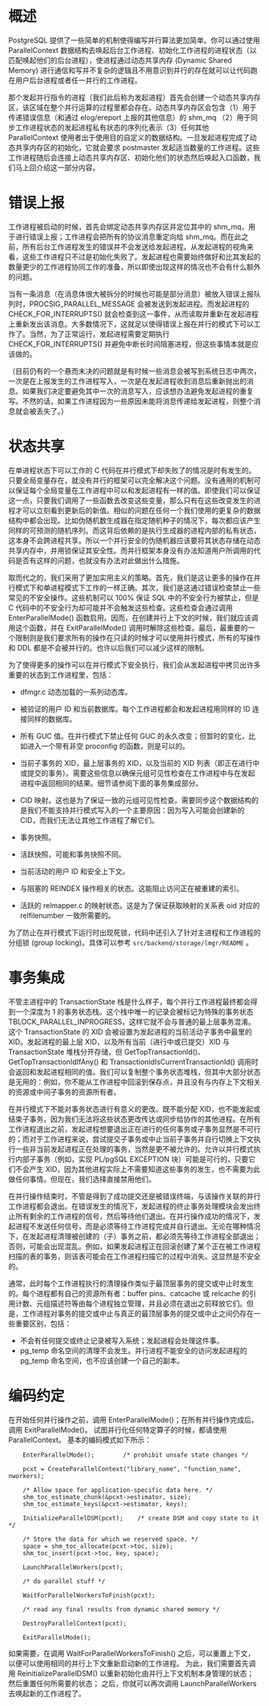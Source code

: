# 概述

PostgreSQL 提供了一些简单的机制使得编写并行算法更加简单。你可以通过使用 ParallelContext 数据结构去唤起后台工作进程、初始化工作进程的进程状态（以匹配唤起他们的后台进程），使进程通过动态共享内存 (Dynamic Shared Memory) 进行通信和写并不复杂的逻辑且不用意识到并行的存在就可以让代码跑在用户后台进程或者任一并行的工作进程。

那个发起并行指令的进程（我们此后称为发起进程）首先会创建一个动态共享内存区，该区域在整个并行运算的过程里都会存在。动态共享内存区会包含（1）用于传递错误信息（和通过 elog/ereport 上报的其他信息）的 shm_mq （2）用于同步工作进程状态的发起进程私有状态的序列化表示（3）任何其他 ParallelContext 使用者出于使用目的自定义的数据结构。一旦发起进程完成了动态共享内存区的初始化，它就会要求 postmaster 发起适当数量的工作进程。这些工作进程随后会连接上动态共享内存区、初始化他们的状态然后唤起入口函数，我们马上回介绍这一部分内容。

# 错误上报

工作进程被启动的时候，首先会绑定动态共享内存区并定位其中的 shm_mq，用于进行错误上报；工作进程会把所有的协议消息重定向给 shm_mq。而在此之前，所有后台工作进程发生的错误并不会发送给发起进程。从发起进程的视角来看，这些工作进程只不过是初始化失败了。发起进程也需要始终做好和比其发起的数量更少的工作进程协同工作的准备，所以即使出现这样的情况也不会有什么额外的问题。

当有一条消息（在消息体很大被拆分的时候也可能是部分消息）被放入错误上报队列时，PROCSIG_PARALLEL_MESSAGE 会被发送到发起进程。而发起进程的 CHECK_FOR_INTERRUPTS() 就会检查到这一事件，从而读取并重新在发起进程上重新发出该消息。大多数情况下，这就足以使得错误上报在并行的模式下可以工作了。当然，为了正常运行，发起进程需要定期执行 CHECK_FOR_INTERRUPTS() 并避免中断长时间阻塞进程，但这些事情本就是应该做的。

（目前仍有的一个悬而未决的问题就是有时候一些消息会被写到系统日志中两次，一次是在上报发生的工作进程写入，一次是在发起进程收到消息后重新抛出的消息。如果我们决定要避免其中一次的消息写入，应该想办法避免发起进程的重复写。不然的话，如果工作进程因为一些原因未能将消息传递给发起进程，则整个消息就会被丢失了。）

# 状态共享

在单进程状态下可以工作的 C 代码在并行模式下却失败了的情况是时有发生的。只要全局变量存在，就没有并行的框架可以完全解决这个问题。没有通用的机制可以保证每个全局变量在工作进程中可以和发起进程有一样的值。即使我们可以保证这一点，只要我们调用了一些函数去改变这些变量，那么只有在这些改变发生的进程才可以立刻看到更新后的新值。相似的问题在任何一个我们使用的更复杂的数据结构中都会出现。比如伪随机数生成器在指定随机种子的情况下，每次都应该产生同样的可预测的随机序列。而这背后依赖的是执行生成器的进程内部的私有状态，这本身不会跨进程共享。所以一个并行安全的伪随机器应该要将其状态存储在动态共享内存中，并用锁保证其安全性。而并行框架本身没有办法知道用户所调用的代码是否有这样的问题，也就没有办法对此做出什么措施。

取而代之的，我们采用了更加实用主义的策略。首先，我们是这让更多的操作在并行模式下和单进程模式下工作的一样正确。其次，我们是这通过错误检查禁止一些常见的不安全操作。这些机制可以 100% 保证 SQL 中的不安全行为被禁止，但是 C 代码中的不安全行为却可能并不会触发这些检查。这些检查会通过调用 EnterParallelMode() 函数启用。因而，在创建并行上下文的时候，我们就应该调用这个函数，并在 ExitParallelMode() 调用时解除这些检查。最后，最重要的一个限制则是我们要求所有的操作在只读的时候才可以使用并行模式，所有的写操作和 DDL 都是不会被并行的。也许以后我们可以减少这样的限制。

为了使得更多的操作可以在并行模式下安全执行，我们会从发起进程中拷贝出许多重要的状态到工作进程里，包括：

- dfmgr.c 动态加载的一系列动态库。
- 被验证的用户 ID 和当前数据库。每个工作进程都会和发起进程用同样的 ID 连接同样的数据库。

- 所有 GUC 值。在并行模式下禁止任何 GUC 的永久改变；但暂时的变化，比如进入一个带有非空 proconfig 的函数，则是可以的。
- 当前子事务的 XID，最上层事务的 XID，以及当前的 XID 列表（即正在进行中或提交的事务）。需要这些信息以确保元组可见性检查在工作进程中与在发起进程中返回相同的结果。细节请参阅下面的事务集成部分。
- CID 映射。这也是为了保证一致的元组可见性检查。需要同步这个数据结构的是我们不能支持并行模式写入的一个主要原因：因为写入可能会创建新的 CID，而我们无法让其他工作进程了解它们。
- 事务快照。
- 活跃快照，可能和事务快照不同。
- 当前活动的用户 ID 和安全上下文。
- 与阻塞的 REINDEX 操作相关的状态。这能阻止访问正在被重建的索引。
- 活跃的 relmapper.c 的映射状态。这是为了保证获取映射的关系表 oid 对应的 relfilenumber 一致所需要的。

为了防止在并行模式下运行时出现死锁，代码中还引入了针对主进程和工作进程的分组锁 (group locking)。具体可以参考 `src/backend/storage/lmgr/README` 。

# 事务集成

不管主进程中的 TransactionState 栈是什么样子，每个并行工作进程最终都会得到一个深度为 1 的事务状态栈。这个栈中唯一的记录会被标记为特殊的事务状态 TBLOCK_PARALLEL_INPROGRESS，这样它就不会与普通的最上层事务混淆。这个 TransactionState 的 XID 会被设置为发起进程的当前活动子事务中最里的 XID。发起进程的最上层 XID，以及所有当前（进行中或已提交）XID 与 TransactionState 堆栈分开存储，但 GetTopTransactionId()、GetTopTransactionIdIfAny() 和 TransactionIdIsCurrentTransactionId() 调用时会返回和发起进程相同的值。我们可以复制整个事务状态堆栈，但其中大部分状态是无用的：例如，你不能从工作进程中回滚到保存点，并且没有与内存上下文相关的资源或中间子事务的资源所有者。

在并行模式下不能对事务状态进行有意义的更改。既不能分配 XID，也不能发起或结束子事务，因为我们无法将这些状态更改传达或同步给协作的其他进程。在所有工作进程退出之前，发起进程想要退出正在进行的任何事务或子事务显然是不可行的；而对于工作进程来说，尝试提交子事务或中止当前子事务并自行切换上下文执行一些非当前发起进程正在处理的事务，当然是更不被允许的。允许以并行模式执行内部子事务（例如，实现 PL/pgSQL EXCEPTION 块）可能是可行的，只要它们不会产生 XID，因为其他进程实际上不需要知道这些事务的发生，也不需要为此做任何事情。但现在，我们选择直接禁用他们。

在并行操作结束时，不管是得到了成功提交还是被错误终端，与该操作关联的并行工作进程都会退出。在错误发生的情况下，发起进程的终止事务处理模块会发出终止所有剩余的工作进程的信号，然后等待他们退出。在并行操作成功的情况下，发起进程不发送任何信号，而是必须等待工作进程完成并自行退出。无论在哪种情况下，在发起进程清理被创建的（子）事务之前，都必须先等待工作进程全部退出；否则，可能会出现混乱。例如，如果发起进程正在回滚创建了某个正在被工作进程扫描的表的事务，则该表可能会在工作进程扫描它的过程中消失。这显然是不安全的。

通常，此时每个工作进程执行的清理操作类似于最顶层事务的提交或中止时发生的。每个进程都有自己的资源所有者：buffer pins、catcache 或 relcache 的引用计数、元组描述符等由每个进程独立管理，并且必须在退出之前释放它们。但是，工作进程对事务的提交或中止与真正的最顶层事务的提交或中止之间仍存在一些重要区别，包括：

- 不会有任何提交或终止记录被写入系统；发起进程会处理这件事。
- pg_temp 命名空间的清理不会发生。并行进程不能安全的访问发起进程的 pg_temp 命名空间，也不应该创建一个自己的副本。

# 编码约定

在开始任何并行操作之前，调用 EnterParallelMode()；在所有并行操作完成后，调用 ExitParallelMode()。 试图并行化任何特定算子的时候，都请使用 ParallelContext。 基本的编码模式如下所示：

```clang
	EnterParallelMode();		/* prohibit unsafe state changes */

	pcxt = CreateParallelContext("library_name", "function_name", nworkers);

	/* Allow space for application-specific data here. */
	shm_toc_estimate_chunk(&pcxt->estimator, size);
	shm_toc_estimate_keys(&pcxt->estimator, keys);

	InitializeParallelDSM(pcxt);	/* create DSM and copy state to it */

	/* Store the data for which we reserved space. */
	space = shm_toc_allocate(pcxt->toc, size);
	shm_toc_insert(pcxt->toc, key, space);

	LaunchParallelWorkers(pcxt);

	/* do parallel stuff */

	WaitForParallelWorkersToFinish(pcxt);

	/* read any final results from dynamic shared memory */

	DestroyParallelContext(pcxt);

	ExitParallelMode();
```

如果需要，在调用 WaitForParallelWorkersToFinish() 之后，可以重置上下文，以便可以使用相同的并行上下文重新启动新的工作进程。 为此，我们需要首先调用 ReinitializeParallelDSM() 以重新初始化由并行上下文机制本身管理的状态； 然后重置任何所需要的状态； 之后，你就可以再次调用 LaunchParallelWorkers 去唤起新的工作进程了。

